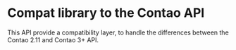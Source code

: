 Compat library to the Contao API
=====

This API provide a compatibility layer, to handle the differences between the Contao 2.11 and Contao 3+ API.
